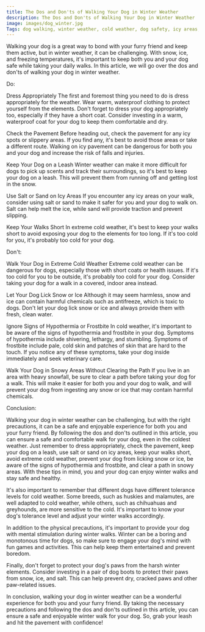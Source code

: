 ```yaml
---
title: The Dos and Don'ts of Walking Your Dog in Winter Weather
description: The Dos and Don'ts of Walking Your Dog in Winter Weather
image: images/dog_winter.jpg
Tags: dog walking, winter weather, cold weather, dog safety, icy areas, hypothermia, frostbite, snow, mental stimulation, dog boots, paw protection, leash walking, winter walks, dog breeds, dog tolerance, winter activities
---
```


Walking your dog is a great way to bond with your furry friend and keep them active, but in winter weather, it can be challenging. With snow, ice, and freezing temperatures, it's important to keep both you and your dog safe while taking your daily walks. In this article, we will go over the dos and don'ts of walking your dog in winter weather.

Do:

Dress Appropriately
The first and foremost thing you need to do is dress appropriately for the weather. Wear warm, waterproof clothing to protect yourself from the elements. Don't forget to dress your dog appropriately too, especially if they have a short coat. Consider investing in a warm, waterproof coat for your dog to keep them comfortable and dry.

Check the Pavement
Before heading out, check the pavement for any icy spots or slippery areas. If you find any, it's best to avoid those areas or take a different route. Walking on icy pavement can be dangerous for both you and your dog and increase the risk of falls and injuries.

Keep Your Dog on a Leash
Winter weather can make it more difficult for dogs to pick up scents and track their surroundings, so it's best to keep your dog on a leash. This will prevent them from running off and getting lost in the snow.

Use Salt or Sand on Icy Areas
If you encounter any icy areas on your walk, consider using salt or sand to make it safer for you and your dog to walk on. Salt can help melt the ice, while sand will provide traction and prevent slipping.

Keep Your Walks Short
In extreme cold weather, it's best to keep your walks short to avoid exposing your dog to the elements for too long. If it's too cold for you, it's probably too cold for your dog.

Don't:

Walk Your Dog in Extreme Cold Weather
Extreme cold weather can be dangerous for dogs, especially those with short coats or health issues. If it's too cold for you to be outside, it's probably too cold for your dog. Consider taking your dog for a walk in a covered, indoor area instead.

Let Your Dog Lick Snow or Ice
Although it may seem harmless, snow and ice can contain harmful chemicals such as antifreeze, which is toxic to dogs. Don't let your dog lick snow or ice and always provide them with fresh, clean water.

Ignore Signs of Hypothermia or Frostbite
In cold weather, it's important to be aware of the signs of hypothermia and frostbite in your dog. Symptoms of hypothermia include shivering, lethargy, and stumbling. Symptoms of frostbite include pale, cold skin and patches of skin that are hard to the touch. If you notice any of these symptoms, take your dog inside immediately and seek veterinary care.

Walk Your Dog in Snowy Areas Without Clearing the Path
If you live in an area with heavy snowfall, be sure to clear a path before taking your dog for a walk. This will make it easier for both you and your dog to walk, and will prevent your dog from ingesting any snow or ice that may contain harmful chemicals.

Conclusion:

Walking your dog in winter weather can be challenging, but with the right precautions, it can be a safe and enjoyable experience for both you and your furry friend. By following the dos and don'ts outlined in this article, you can ensure a safe and comfortable walk for your dog, even in the coldest weather. Just remember to dress appropriately, check the pavement, keep your dog on a leash, use salt or sand on icy areas, keep your walks short, avoid extreme cold weather, prevent your dog from licking snow or ice, be aware of the signs of hypothermia and frostbite, and clear a path in snowy areas. With these tips in mind, you and your dog can enjoy winter walks and stay safe and healthy.

It's also important to remember that different dogs have different tolerance levels for cold weather. Some breeds, such as huskies and malamutes, are well adapted to cold weather, while others, such as chihuahuas and greyhounds, are more sensitive to the cold. It's important to know your dog's tolerance level and adjust your winter walks accordingly.

In addition to the physical precautions, it's important to provide your dog with mental stimulation during winter walks. Winter can be a boring and monotonous time for dogs, so make sure to engage your dog's mind with fun games and activities. This can help keep them entertained and prevent boredom.

Finally, don't forget to protect your dog's paws from the harsh winter elements. Consider investing in a pair of dog boots to protect their paws from snow, ice, and salt. This can help prevent dry, cracked paws and other paw-related issues.

In conclusion, walking your dog in winter weather can be a wonderful experience for both you and your furry friend. By taking the necessary precautions and following the dos and don'ts outlined in this article, you can ensure a safe and enjoyable winter walk for your dog. So, grab your leash and hit the pavement with confidence!